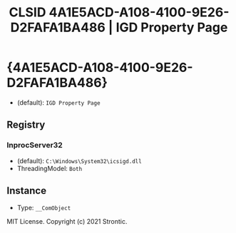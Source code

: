 ﻿---
title: "CLSID 4A1E5ACD-A108-4100-9E26-D2FAFA1BA486 | IGD Property Page"
excerpt: What is COM-Object CLSID 4A1E5ACD-A108-4100-9E26-D2FAFA1BA486?
---

# {4A1E5ACD-A108-4100-9E26-D2FAFA1BA486}

* (default): `IGD Property Page`

## Registry


### InprocServer32

* (default): `C:\Windows\System32\icsigd.dll`
* ThreadingModel: `Both`

## Instance

* Type: `__ComObject`

MIT License. Copyright (c) 2021 Strontic.



